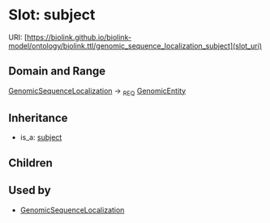# Slot: subject




URI: [https://biolink.github.io/biolink-model/ontology/biolink.ttl/genomic_sequence_localization_subject](slot_uri)
## Domain and Range

[GenomicSequenceLocalization](GenomicSequenceLocalization.md) ->  <sub>REQ</sub> [GenomicEntity](GenomicEntity.md)
## Inheritance

 *  is_a: [subject](subject.md)
## Children

## Used by

 * [GenomicSequenceLocalization](GenomicSequenceLocalization.md)
